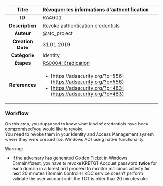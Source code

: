 | Titre                       | Révoquer les informations d'authentification         |
|:---------------------------:|:--------------------|
| **ID**                      | RA4601            |
| **Description**             | Revoke authentication credentials   |
| **Auteur**                  | @atc_project        |
| **Creation Date**           | 31.01.2019 |
| **Catégorie**                | Identity      |
| **Étapes**                   |[RS0004: Eradication](../Response_Stages/RS0004.md)| 
| **References** |<ul><li>[https://adsecurity.org/?p=556](https://adsecurity.org/?p=556)</li><li>[https://adsecurity.org/?p=483](https://adsecurity.org/?p=483)</li></ul>|

### Workflow

On this step, you supposed to know what kind of credentials have been compromised/you would like to revoke.  
You need to revoke them in your Identity and Access Management system where they were created (i.e. Windows AD) using native functionality.  

Warning:  

- If the adversary has generated Golden Ticket in Windows Domain/forest, you have to revoke KRBTGT Account password **twice** for each domain in a forest and proceed to monitor malicious activity for next 20 minutes (Domain Controller KDC service doesn’t perform validate the user account until the TGT is older than 20 minutes old)
